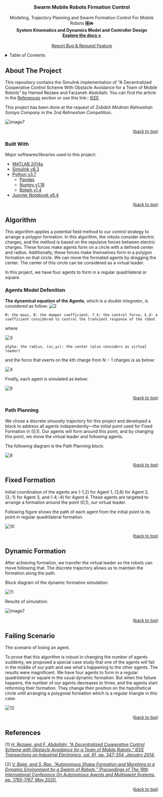  <div id="top"></div>

<!-- PROJECT LOGO -->
<br />
<div align="center">


  <h3 align="center">Swarm Mobile Robots Firmation Control</h3>

  <p align="center">
    Modeling, Trajectory Planning and Swarm Formation Control For Mobile Robots 🎛️🚘
    <br />
    <b> System Kinematics and Dynamics Model and Controller Design </b>
    <br />
    <a href="https://github.com/HabibNaeimi/Swarm-Mobile-Robots-Formation"><strong>Explore the docs »</strong></a>
    <br />
    <br />
    <a href="https://github.com/HabibNaeimi/Swarm-Mobile-Robots-Formation//issues">Report Bug & Request Feature</a>
  </p>
</div>

<!-- TABLE OF CONTENTS -->
<details>
  <summary>Table of Contents</summary>
  <ol>
    <li>
      <a href="#about-the-project">About The Project</a>
      <ul>
        <li><a href="#built-with">Built With</a></li>
      </ul>
    </li>
    <li>
      <a href="#algorithm">Algorithm</a>
      <ul>
        <li><a href="#%D9%90agents-model-defenition">Agents Model Defenition</a></li>
        <li><a href="#path-planning">Path Planning</a></li>
      </ul>
    </li>
    <li><a href="#fixed-formation">Fixed Formation</a></li>
    <li><a href="#Dynamic-formation">Dynamic Formation</a></li> 
    <li><a href="#failing-scenario">Failing Scenario</a></li>    
    <li><a href="#References">References</a></li>

  </ol>
</details>


## About The Project
This repository contains the Simulink implementation of "A Decentralized Cooperative Control Scheme With Obstacle Avoidance for a Team of Mobile Robots" by Hamed Rezaee and Farzaneh Abdollahi. You can find the article in the [References](https://github.com/HabibNaeimi/Swarm-Mobile-Robots-Formation/edit/main/README.md#references) section or use this link:: [IEEE](https://ieeexplore.ieee.org/document/6451251)

This project has been done at the request of *Zobdeh Modiran Rahneshan Soraya Company* in the 2nd *Rahneshan Competition*.

![image7](https://github.com/HabibNaeimi/Swarm-Mobile-Robots-Formation/blob/958b4278b6e43488f689c7d65c41bcb2a988f8a3/Results/Dynamic%20Formation.jpg)


<p align="right">(<a href="#top">back to top</a>)</p>

### Built With

Major softwares/libraries used to this project:

* [MATLAB 2014a](https://www.mathworks.com/products/matlab.html)
* [Simulink v8.3](https://www.mathworks.com/products/simulink.html)
* [Python v3.7](https://www.python.org/downloads/release/python-370/)
  * [Pandas](https://pandas.pydata.org/)
  * [Numpy v1.18](https://numpy.org/devdocs/release/1.18.0-notes.html)
  * [Bokeh v1.4](https://docs.bokeh.org/en/1.4.0/docs/user_guide.html)
* [Jupyter Notebook v6.4](https://jupyter.org/try) 

<p align="right">(<a href="#top">back to top</a>)</p>


## Algorithm
This algorithm applies a potential field method to our control strategy to arrange a polygon formation. In this algorithm, the robots consider electric charges, and the method is based on the repulsive forces between electric charges. These forces make agents form on a circle with a defined center and radius. Additionally, these forces make themselves form in a polygon formation on that circle. We can move the formated agents by dragging the center. The center of this circle can be considered as a virtual leader.

In this project, we have four agents to form in a regular quadrilateral or square.

### ِAgents Model Defenition
**The dynamical equation of the Agents**, which is a *double integrator*, is considered as follow:
![2](https://user-images.githubusercontent.com/93844522/155851605-b696a159-71d3-4b20-a313-b33c083d83da.png)

```M: the mass, B: the damper coefficient, f_k: the control force, k_d: a coefficient considered to control the transient response of the robot```

where

![3](https://user-images.githubusercontent.com/93844522/155852219-a73ad849-ddb3-4cc1-98a9-931eccaa1b91.png)

```alpha: the radius, (xc,yc): the center (also considers as virtual leader)```

and the force that exerts on the kth charge from N − 1 charges is as below:

![4](https://user-images.githubusercontent.com/93844522/155852371-a0df20a7-be74-4a8f-9186-afb8ae5f8af2.png)

Finally, each agent is simulated as below:

![9](https://github.com/HabibNaeimi/Swarm-Mobile-Robots-Formation/blob/958b4278b6e43488f689c7d65c41bcb2a988f8a3/Simulations/Agent%203.jpg)

<p align="right">(<a href="#top">back to top</a>)</p>

### Path Planning
We chose a discrete sinuosity trajectory for this project and developed a block to address all agents independently—the initial point used for Fixed Formation in (0,1). Our agents will form around this point, and by changing this point, we move the virtual leader and following agents.

The following diagram is the Path Planning block:

![8](https://github.com/HabibNaeimi/Swarm-Mobile-Robots-Formation/blob/958b4278b6e43488f689c7d65c41bcb2a988f8a3/Simulations/Trajectory.jpg)

<p align="right">(<a href="#top">back to top</a>)</p>


## Fixed Formation
Initial coordination of the agents are (-1,2) for Agent 1, (3,6) for Agent 2, (3,-1) for Agent 3, and (-4,-4) for Agent 4. These agents are targeted to arrange a formation around the point (0,1), our virtual leader.

Following figure shows the path of each agent from the initial point to its point in regular quadrilateral formation.

![10](https://github.com/HabibNaeimi/Swarm-Mobile-Robots-Formation/blob/958b4278b6e43488f689c7d65c41bcb2a988f8a3/Results/Fixed%20Formation.jpg)

<p align="right">(<a href="#top">back to top</a>)</p>

## Dynamic Formation
After achieving formation, we transfer the virtual leader so the robots can move following that. The discrete trajectory allows us to maintain the formation along the path.

Block diagram of the dynamic formation simulation: 

![11](https://github.com/HabibNaeimi/Swarm-Mobile-Robots-Formation/blob/958b4278b6e43488f689c7d65c41bcb2a988f8a3/Simulations/Dynamic%20Formation%20Diagram.jpg)

Results of simulation:

![image7](https://github.com/HabibNaeimi/Swarm-Mobile-Robots-Formation/blob/958b4278b6e43488f689c7d65c41bcb2a988f8a3/Results/Dynamic%20Formation.jpg)

<p align="right">(<a href="#top">back to top</a>)</p>

## Failing Scenario
The scenario of losing an agent.

To prove that this algorithm is robust in changing the number of agents suddenly, we proposed a special case study that one of the agents will fail in the middle of our path and see what's happening to the other agents. The results were magnificent. We have four agents to form in a regular quadrilateral or square in the usual dynamic formation. But when the failure happens, the number of our agents decreases to three, and the agents start reforming their formation. They change their position on the hypothetical circle until arranging a polygonal formation which is a regular triangle in this case.

![12](https://github.com/HabibNaeimi/Swarm-Mobile-Robots-Formation/blob/958b4278b6e43488f689c7d65c41bcb2a988f8a3/Results/Losing%20Agent.jpg)

<p align="right">(<a href="#top">back to top</a>)</p>

<!-- References -->
## References
[1] *[H. Rezaee, and F. Abdollahi, “A Decentralized Cooperative Control Scheme with Obstacle Avoidance for a Team of Mobile Robots,” IEEE Transactions on Industrial Electronics, vol. 61, pp. 347-354, January 2014.](https://ieeexplore.ieee.org/document/6451251)*

[2] *[V. Bajaj, and S. Rao, “Autonomous Shape Formation and Morphing in a Dynamic Environment by a Swarm of Robots,” Proceedings of The 19th International Conference On Autonomous Agents and Multiagent Systems, pp. 1765-1767, May 2020.](http://ifaamas.org/Proceedings/aamas2020/pdfs/p1765.pdf)*
<p align="right">(<a href="#top">back to top</a>)</p>
